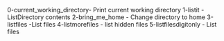0-current_working_directory- Print current working directory
1-listit - ListDirectory contents
2-bring_me_home - Change directory to home
3-listfiles -List files 
4-listmorefiles - list hidden files
5-listfilesdigitonly - List files

